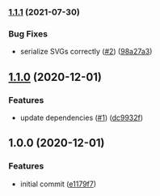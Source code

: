 ### [1.1.1](https://github.com/unindented/rougher/compare/v1.1.0...v1.1.1) (2021-07-30)


### Bug Fixes

* serialize SVGs correctly ([#2](https://github.com/unindented/rougher/issues/2)) ([98a27a3](https://github.com/unindented/rougher/commit/98a27a354ac1ab4df15569163287aedd1301af83))

## [1.1.0](https://github.com/unindented/rougher/compare/v1.0.0...v1.1.0) (2020-12-01)


### Features

* update dependencies ([#1](https://github.com/unindented/rougher/issues/1)) ([dc9932f](https://github.com/unindented/rougher/commit/dc9932fc6f757d3efca393bbc8e40b915f3574cb))

## 1.0.0 (2020-12-01)


### Features

* initial commit ([e1179f7](https://github.com/unindented/rougher/commit/e1179f77d564418e8fbc8ddca0048d6844577240))
